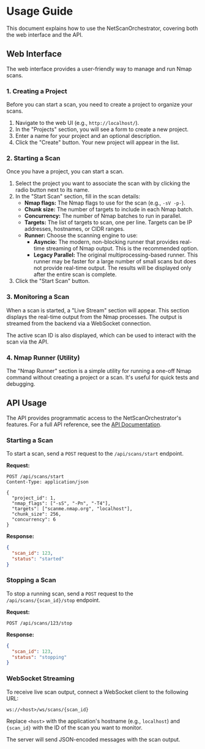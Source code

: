 # Usage Guide

This document explains how to use the NetScanOrchestrator, covering both the web interface and the API.

## Web Interface

The web interface provides a user-friendly way to manage and run Nmap scans.

### 1. Creating a Project

Before you can start a scan, you need to create a project to organize your scans.

1.  Navigate to the web UI (e.g., `http://localhost/`).
2.  In the "Projects" section, you will see a form to create a new project.
3.  Enter a name for your project and an optional description.
4.  Click the "Create" button. Your new project will appear in the list.

### 2. Starting a Scan

Once you have a project, you can start a scan.

1.  Select the project you want to associate the scan with by clicking the radio button next to its name.
2.  In the "Start Scan" section, fill in the scan details:
    -   **Nmap flags:** The Nmap flags to use for the scan (e.g., `-sV -p-`).
    -   **Chunk size:** The number of targets to include in each Nmap batch.
    -   **Concurrency:** The number of Nmap batches to run in parallel.
    -   **Targets:** The list of targets to scan, one per line. Targets can be IP addresses, hostnames, or CIDR ranges.
    -   **Runner:** Choose the scanning engine to use:
        -   **Asyncio:** The modern, non-blocking runner that provides real-time streaming of Nmap output. This is the recommended option.
        -   **Legacy Parallel:** The original multiprocessing-based runner. This runner may be faster for a large number of small scans but does not provide real-time output. The results will be displayed only after the entire scan is complete.
3.  Click the "Start Scan" button.

### 3. Monitoring a Scan

When a scan is started, a "Live Stream" section will appear. This section displays the real-time output from the Nmap processes. The output is streamed from the backend via a WebSocket connection.

The active scan ID is also displayed, which can be used to interact with the scan via the API.

### 4. Nmap Runner (Utility)

The "Nmap Runner" section is a simple utility for running a one-off Nmap command without creating a project or a scan. It's useful for quick tests and debugging.

## API Usage

The API provides programmatic access to the NetScanOrchestrator's features. For a full API reference, see the [API Documentation](./api.md).

### Starting a Scan

To start a scan, send a `POST` request to the `/api/scans/start` endpoint.

**Request:**
```http
POST /api/scans/start
Content-Type: application/json

{
  "project_id": 1,
  "nmap_flags": ["-sS", "-Pn", "-T4"],
  "targets": ["scanme.nmap.org", "localhost"],
  "chunk_size": 256,
  "concurrency": 6
}
```

**Response:**
```json
{
  "scan_id": 123,
  "status": "started"
}
```

### Stopping a Scan

To stop a running scan, send a `POST` request to the `/api/scans/{scan_id}/stop` endpoint.

**Request:**
```http
POST /api/scans/123/stop
```

**Response:**
```json
{
  "scan_id": 123,
  "status": "stopping"
}
```

### WebSocket Streaming

To receive live scan output, connect a WebSocket client to the following URL:

`ws://<host>/ws/scans/{scan_id}`

Replace `<host>` with the application's hostname (e.g., `localhost`) and `{scan_id}` with the ID of the scan you want to monitor.

The server will send JSON-encoded messages with the scan output.
